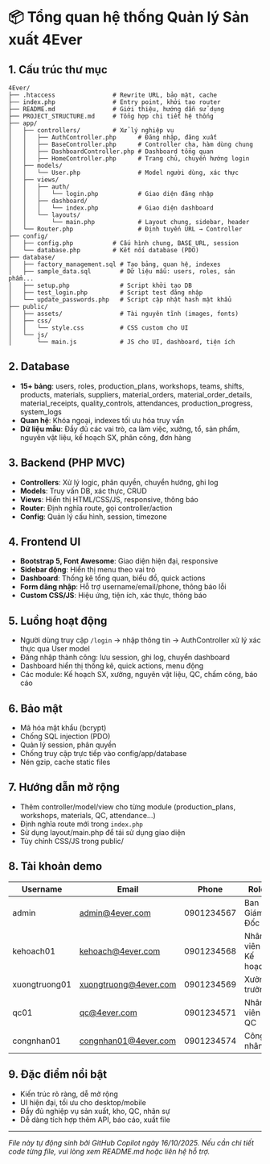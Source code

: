 # 📦 Tổng quan hệ thống Quản lý Sản xuất 4Ever

## 1. Cấu trúc thư mục

```
4Ever/
├── .htaccess                # Rewrite URL, bảo mật, cache
├── index.php                # Entry point, khởi tạo router
├── README.md                # Giới thiệu, hướng dẫn sử dụng
├── PROJECT_STRUCTURE.md     # Tổng hợp chi tiết hệ thống
├── app/
│   ├── controllers/         # Xử lý nghiệp vụ
│   │   ├── AuthController.php      # Đăng nhập, đăng xuất
│   │   ├── BaseController.php      # Controller cha, hàm dùng chung
│   │   ├── DashboardController.php # Dashboard tổng quan
│   │   ├── HomeController.php      # Trang chủ, chuyển hướng login
│   ├── models/
│   │   └── User.php                # Model người dùng, xác thực
│   ├── views/
│   │   ├── auth/
│   │   │   └── login.php           # Giao diện đăng nhập
│   │   ├── dashboard/
│   │   │   └── index.php           # Giao diện dashboard
│   │   └── layouts/
│   │       └── main.php            # Layout chung, sidebar, header
│   └── Router.php                  # Định tuyến URL → Controller
├── config/
│   ├── config.php           # Cấu hình chung, BASE_URL, session
│   └── database.php         # Kết nối database (PDO)
├── database/
│   ├── factory_management.sql # Tạo bảng, quan hệ, indexes
│   ├── sample_data.sql        # Dữ liệu mẫu: users, roles, sản phẩm...
│   ├── setup.php              # Script khởi tạo DB
│   ├── test_login.php         # Script test đăng nhập
│   └── update_passwords.php   # Script cập nhật hash mật khẩu
├── public/
│   ├── assets/                # Tài nguyên tĩnh (images, fonts)
│   ├── css/
│   │   └── style.css          # CSS custom cho UI
│   └── js/
│       └── main.js            # JS cho UI, dashboard, tiện ích
```

## 2. Database
- **15+ bảng**: users, roles, production_plans, workshops, teams, shifts, products, materials, suppliers, material_orders, material_order_details, material_receipts, quality_controls, attendances, production_progress, system_logs
- **Quan hệ**: Khóa ngoại, indexes tối ưu hóa truy vấn
- **Dữ liệu mẫu**: Đầy đủ các vai trò, ca làm việc, xưởng, tổ, sản phẩm, nguyên vật liệu, kế hoạch SX, phân công, đơn hàng

## 3. Backend (PHP MVC)
- **Controllers**: Xử lý logic, phân quyền, chuyển hướng, ghi log
- **Models**: Truy vấn DB, xác thực, CRUD
- **Views**: Hiển thị HTML/CSS/JS, responsive, thông báo
- **Router**: Định nghĩa route, gọi controller/action
- **Config**: Quản lý cấu hình, session, timezone

## 4. Frontend UI
- **Bootstrap 5, Font Awesome**: Giao diện hiện đại, responsive
- **Sidebar động**: Hiển thị menu theo vai trò
- **Dashboard**: Thống kê tổng quan, biểu đồ, quick actions
- **Form đăng nhập**: Hỗ trợ username/email/phone, thông báo lỗi
- **Custom CSS/JS**: Hiệu ứng, tiện ích, xác thực, thông báo

## 5. Luồng hoạt động
- Người dùng truy cập `/login` → nhập thông tin → AuthController xử lý xác thực qua User model
- Đăng nhập thành công: lưu session, ghi log, chuyển dashboard
- Dashboard hiển thị thống kê, quick actions, menu động
- Các module: Kế hoạch SX, xưởng, nguyên vật liệu, QC, chấm công, báo cáo

## 6. Bảo mật
- Mã hóa mật khẩu (bcrypt)
- Chống SQL injection (PDO)
- Quản lý session, phân quyền
- Chống truy cập trực tiếp vào config/app/database
- Nén gzip, cache static files

## 7. Hướng dẫn mở rộng
- Thêm controller/model/view cho từng module (production_plans, workshops, materials, QC, attendance...)
- Định nghĩa route mới trong `index.php`
- Sử dụng layout/main.php để tái sử dụng giao diện
- Tùy chỉnh CSS/JS trong public/

## 8. Tài khoản demo
| Username      | Email                | Phone        | Role                | Password |
|---------------|----------------------|--------------|---------------------|----------|
| admin         | admin@4ever.com      | 0901234567   | Ban Giám Đốc        | 123456   |
| kehoach01     | kehoach@4ever.com    | 0901234568   | Nhân viên Kế hoạch  | 123456   |
| xuongtruong01 | xuongtruong@4ever.com| 0901234569   | Xưởng trưởng        | 123456   |
| qc01          | qc@4ever.com         | 0901234571   | Nhân viên QC        | 123456   |
| congnhan01    | congnhan01@4ever.com | 0901234574   | Công nhân           | 123456   |

## 9. Đặc điểm nổi bật
- Kiến trúc rõ ràng, dễ mở rộng
- UI hiện đại, tối ưu cho desktop/mobile
- Đầy đủ nghiệp vụ sản xuất, kho, QC, nhân sự
- Dễ dàng tích hợp thêm API, báo cáo, xuất file

---
*File này tự động sinh bởi GitHub Copilot ngày 16/10/2025. Nếu cần chi tiết code từng file, vui lòng xem README.md hoặc liên hệ hỗ trợ.*
